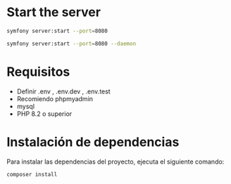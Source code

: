 # Start the server

```sh
symfony server:start --port=8080
```

```sh
symfony server:start --port=8080 --daemon
```

# Requisitos

- Definir .env , .env.dev , .env.test
- Recomiendo phpmyadmin
- mysql 
- PHP 8.2 o superior

# Instalación de dependencias

Para instalar las dependencias del proyecto, ejecuta el siguiente comando:

```sh
composer install
```
